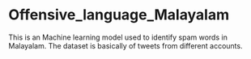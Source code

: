 # Offensive_language_Malayalam
This is an Machine learning model used to identify spam words in Malayalam. The dataset is basically of tweets from different accounts.
